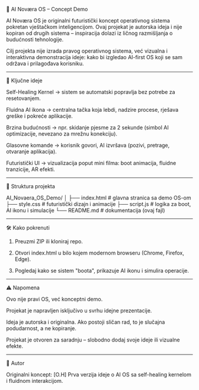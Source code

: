 🌌 AI Noværa OS – Concept Demo

AI Noværa OS je originalni futuristički koncept operativnog sistema pokretan vještačkom inteligencijom.
Ovaj projekat je autorska ideja i nije kopiran od drugih sistema – inspiracija dolazi iz ličnog razmišljanja o budućnosti tehnologije.

Cilj projekta nije izrada pravog operativnog sistema, već vizualna i interaktivna demonstracija ideje: kako bi izgledao AI-first OS koji se sam održava i prilagođava korisniku.


---

🚀 Ključne ideje

Self-Healing Kernel → sistem se automatski popravlja bez potrebe za resetovanjem.

Fluidna AI ikona → centralna tačka koja lebdi, nadzire procese, rješava greške i pokreće aplikacije.

Brzina budućnosti → npr. skidanje pjesme za 2 sekunde (simbol AI optimizacije, nevezano za mrežnu konekciju).

Glasovne komande → korisnik govori, AI izvršava (pozivi, pretrage, otvaranje aplikacija).

Futuristički UI → vizualizacija poput mini filma: boot animacija, fluidne tranzicije, AR efekti.



---

📂 Struktura projekta

AI_Novaera_OS_Demo/
│
├── index.html   # glavna stranica sa demo OS-om
├── style.css    # futuristički dizajn i animacije
├── script.js    # logika za boot, AI ikonu i simulacije
└── README.md    # dokumentacija (ovaj fajl)


---

🛠️ Kako pokrenuti

1. Preuzmi ZIP ili kloniraj repo.


2. Otvori index.html u bilo kojem modernom browseru (Chrome, Firefox, Edge).


3. Pogledaj kako se sistem "boota", prikazuje AI ikonu i simulira operacije.




---

⚠️ Napomena

Ovo nije pravi OS, već konceptni demo.

Projekat je napravljen isključivo u svrhu idejne prezentacije.

Ideja je autorska i originalna. Ako postoji sličan rad, to je slučajna podudarnost, a ne kopiranje.

Projekat je otvoren za saradnju – slobodno dodaj svoje ideje ili vizualne efekte.



---

👤 Autor

Originalni koncept: [O.H]
Prva verzija ideje o AI OS sa self-healing kernelom i fluidnom interakcijom.
